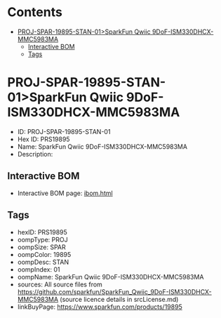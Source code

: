 



Contents
========

* [PROJ-SPAR-19895-STAN-01>SparkFun Qwiic 9DoF-ISM330DHCX-MMC5983MA](#proj-spar-19895-stan-01sparkfun-qwiic-9dof-ism330dhcx-mmc5983ma)
	* [Interactive BOM](#interactive-bom)
	* [Tags](#tags)

# PROJ-SPAR-19895-STAN-01>SparkFun Qwiic 9DoF-ISM330DHCX-MMC5983MA

- ID: PROJ-SPAR-19895-STAN-01
- Hex ID: PRS19895
- Name: SparkFun Qwiic 9DoF-ISM330DHCX-MMC5983MA
- Description: 

## Interactive BOM

- Interactive BOM page: [ibom.html](kicad/bom/ibom.html)

## Tags

- hexID: PRS19895
- oompType: PROJ
- oompSize: SPAR
- oompColor: 19895
- oompDesc: STAN
- oompIndex: 01
- oompName: SparkFun Qwiic 9DoF-ISM330DHCX-MMC5983MA
- sources: All source files from https://github.com/sparkfun/SparkFun_Qwiic_9DoF-ISM330DHCX-MMC5983MA (source licence details in srcLicense.md)
- linkBuyPage: https://www.sparkfun.com/products/19895
